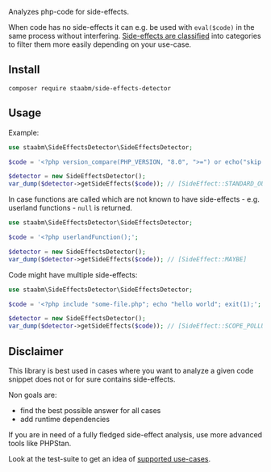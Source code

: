 Analyzes php-code for side-effects.

When code has no side-effects it can e.g. be used with `eval($code)` in the same process without interfering.
[Side-effects are classified](https://github.com/staabm/side-effects-detector/blob/main/lib/SideEffect.php) into categories to filter them more easily depending on your use-case.

## Install

`composer require staabm/side-effects-detector`

## Usage

Example:

```php
use staabm\SideEffectsDetector\SideEffectsDetector;

$code = '<?php version_compare(PHP_VERSION, "8.0", ">=") or echo("skip because attributes are only available since PHP 8.0");';

$detector = new SideEffectsDetector();
var_dump($detector->getSideEffects($code)); // [SideEffect::STANDARD_OUTPUT]
```

In case functions are called which are not known to have side-effects - e.g. userland functions - `null` is returned.

```php
use staabm\SideEffectsDetector\SideEffectsDetector;

$code = '<?php userlandFunction();';

$detector = new SideEffectsDetector();
var_dump($detector->getSideEffects($code)); // [SideEffect::MAYBE]
```

Code might have multiple side-effects:

```php
use staabm\SideEffectsDetector\SideEffectsDetector;

$code = '<?php include "some-file.php"; echo "hello world"; exit(1);';

$detector = new SideEffectsDetector();
var_dump($detector->getSideEffects($code)); // [SideEffect::SCOPE_POLLUTION, SideEffect::STANDARD_OUTPUT, SideEffect::PROCESS_EXIT]
```


## Disclaimer

This library is best used in cases where you want to analyze a given code snippet does not or for sure contains side-effects.

Non goals are:
- find the best possible answer for all cases
- add runtime dependencies

If you are in need of a fully fledged side-effect analysis, use more advanced tools like PHPStan.

Look at the test-suite to get an idea of [supported use-cases](https://github.com/staabm/side-effects-detector/blob/main/tests/SideEffectsDetectorTest.php).
